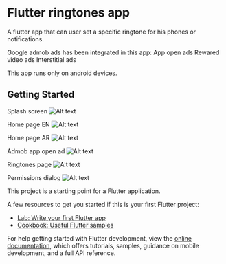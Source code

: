 # Flutter ringtones app

A flutter app that can user set a specific ringtone for his phones or notifications.

Google admob ads has been integrated in this app:
App open ads
Rewared video ads
Interstitial ads

This app runs only on android devices.

## Getting Started

Splash screen
![Alt text](https://github.com/gommido/flutter_ringtones_app/blob/main/1.png)

Home page EN
![Alt text](https://github.com/gommido/flutter_ringtones_app/blob/main/2.png)

Home page AR
![Alt text](https://github.com/gommido/flutter_ringtones_app/blob/main/3.png)

Admob app open ad
![Alt text](https://github.com/gommido/flutter_ringtones_app/blob/main/4.png)

Ringtones page
![Alt text](https://github.com/gommido/flutter_ringtones_app/blob/main/5.png)

Permissions dialog
![Alt text](https://github.com/gommido/flutter_ringtones_app/blob/main/6.png)


This project is a starting point for a Flutter application.

A few resources to get you started if this is your first Flutter project:

- [Lab: Write your first Flutter app](https://docs.flutter.dev/get-started/codelab)
- [Cookbook: Useful Flutter samples](https://docs.flutter.dev/cookbook)

For help getting started with Flutter development, view the
[online documentation](https://docs.flutter.dev/), which offers tutorials,
samples, guidance on mobile development, and a full API reference.
